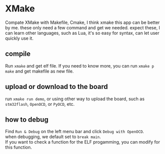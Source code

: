 # XMake

Compate XMake with Makefile, Cmake, I think xmake this app can be better by me. these only need a few command and get we needed.
expect these, I can learn other languages, such as Lua, it's so easy for syntax, can let user quickly use it.

## compile

Run `xmake` and get elf file.
If  you need to know more, you can run `xmake p make` and get makefile as new file.

## upload or download to the board

run `xmake run demo`, or using other way to upload the board, such as `stm32flash`, `OpenOCD`, or `PyOCD`, etc.


## how to debug

Find `Run & Debug` on the left menu bar and click `Debug with OpenOCD`.  
when debugging, we default set to `break main`.  
If you want to check a function for the ELF progamming, you can modify for this function.
